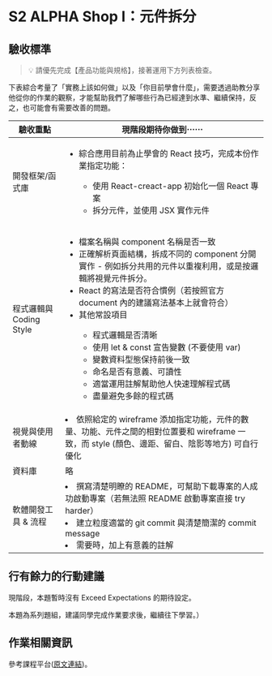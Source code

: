 # S2 ALPHA Shop I：元件拆分

## 驗收標準

> 💡 請優先完成【產品功能與規格】，接著運用下方列表檢查。

下表綜合考量了「實務上該如何做」以及「你目前學會什麼」，需要透過助教分享他從你的作業的觀察，才能幫助我們了解哪些行為已經達到水準、繼續保持，反之，也可能會有需要改善的問題。

<table>
  <thead>
    <tr>
      <th>驗收重點</td>
      <th>現階段期待你做到⋯⋯</td>
    </tr>
  </thead>
  <tbody>
    <tr>
      <td>開發框架/函式庫</td>
      <td>
          <ul>
          <li>綜合應用目前為止學會的 React 技巧，完成本份作業指定功能：</li>
              <ul>
                  <li>使用 React-creact-app 初始化一個 React 專案</li>
                  <li>拆分元件，並使用 JSX 實作元件 </li>
              </ul>
          </ul>
      </td>
    </tr>
    <tr>
      <td>程式邏輯與 Coding Style</td>
        <td>
          <ul>
          <li>檔案名稱與 component 名稱是否一致</li>
          <li>正確解析頁面結構，拆成不同的 component 分開實作 - 例如拆分共用的元件以重複利用，或是按邏輯將視覺元件拆分。</li>
          <li>React 的寫法是否符合慣例（若按照官方 document 內的建議寫法基本上就會符合）</li>
          <li>其他常設項目</li>
          <ul>
            <li>程式邏輯是否清晰</li>
            <li>使用 let & const 宣告變數 (不要使用 var)</li>
            <li>變數資料型態保持前後一致</li>
            <li>命名是否有意義、可讀性</li>
            <li>適當運用註解幫助他人快速理解程式碼</li>
            <li>盡量避免多餘的程式碼</li>
          </ul>
        </ul>
      </td>
    </tr>
      <tr>
      <td>視覺與使用者動線</td>
      <td>          <li>依照給定的 wireframe 添加指定功能，元件的數量、功能、元件之間的相對位置要和 wireframe 一致，而 style (顏色、邊距、留白、陰影等地方) 可自行優化</li>
      </td>
    </tr>
    <tr>
      <td>資料庫</td>
      <td>略</td>
    </tr>
      <tr>
      <td>軟體開發工具 & 流程</td>
          <td>          <li>撰寫清楚明瞭的 README，可幫助下載專案的人成功啟動專案（若無法照 README 啟動專案直接 try harder）</li>
          <li>建立粒度適當的 git commit 與清楚簡潔的 commit message</li>
          <li>需要時，加上有意義的註解</li></td>
    </tr>
  </tbody>
</table>

## 行有餘力的行動建議

現階段，本題暫時沒有 Exceed Expectations 的期待設定。

本題為系列題組，建議同學完成作業要求後，繼續往下學習。）

## 作業相關資訊

參考課程平台([原文連結](https://lighthouse.alphacamp.co/courses/207/assignments/3947))。
